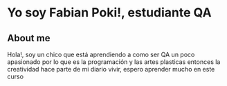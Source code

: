 # Yo soy Fabian Poki!, estudiante QA

## About me
Hola!, soy un chico que está aprendiendo a como ser QA un poco apasionado por lo que es la programación y las artes plasticas entonces la creatividad hace parte de mi diario vivir, espero aprender mucho en este curso
